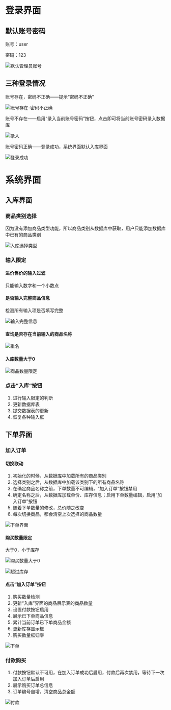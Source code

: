 # 登录界面

## 默认账号密码

账号：user

密码：123

![默认管理员账号](.\fig\默认管理员账号.png)

## 三种登录情况

账号存在，密码不正确——提示“密码不正确”

![账号存在-密码不正确](.\fig\账号存在-密码不正确.png)

账号不存在——启用“录入当前账号密码”按钮，点击即可将当前账号密码录入数据库

![录入](.\fig\录入.png)

账号密码正确——登录成功，系统界面默认入库界面

![登录成功](.\fig\登录成功.png)

# 系统界面

## 入库界面

### 商品类别选择

因为没有添加商品类型功能，所以商品类别从数据库中获取，用户只能添加数据库中已有的商品类别

![入库选择类型](.\fig\入库选择类型.png)

### 输入限定

#### 进价售价的输入过滤

只能输入数字和一个小数点

#### 是否输入完整商品信息

检测所有输入项是否填写完整

![输入完整信息](.\fig\输入完整信息.png)

#### 查询是否存在当前输入的商品名称

![重名](.\fig\重名.png)

#### 入库数量大于0

![商品数量限定](.\fig\商品数量限定.png)

### 点击”入库“按钮

1. 进行输入限定的判断
2. 更新数据库表
3. 提交数据表的更新
4. 恢复各种输入框

## 下单界面

### 加入订单

#### 切换联动

1. 初始化的时候，从数据库中加载所有的商品类别
2. 选择类别之后，从数据库中加载该类别下的所有商品名称
3. 在确定商品名称之前，下单数量不可编辑，“加入订单”按钮禁用
4. 确定名称之后，从数据库加载单价、库存信息；启用下单数量编辑，启用“加入订单”按钮
5. 随着下单数量的修改，总价随之改变
6. 每次切换商品，都会清空上次选择的商品数量

![下单界面](.\fig\下单界面.png)

#### 购买数量限定

大于0，小于库存

![购买数量大于0](.\fig\购买数量大于0.png)

![超过库存](.\fig\超过库存.png)

#### 点击“加入订单”按钮

1. 购买数量检测
2. 更新“入库”界面的商品展示表的商品数量
3. 设置付款按钮启用
4. 展示已下单商品信息
5. 累计当前订单已下单商品金额
6. 更新库存显示框
7. 购买数量框归零

![下单](.\fig\下单.png)

### 付款购买

1. 付款按钮默认不可用，在加入订单成功后启用，付款后再次禁用，等待下一次加入订单后启用
2. 展示购买订单总信息
3. 订单编号自增，清空商品总金额

![付款](.\fig\付款.png)